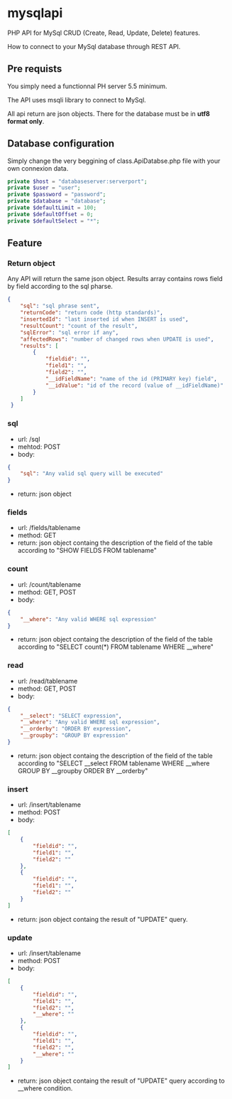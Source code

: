 # mysqlapi
PHP API for MySql CRUD (Create, Read, Update, Delete) features.

How to connect to your MySql database through REST API.

## Pre requists ##

You simply need a functionnal PH server 5.5 minimum.

The API uses msqli library to connect to MySql.

All api return are json objects. There for the database must be in **utf8 format only**.

## Database configuration

Simply change the very beggining of class.ApiDatabse.php file with your own connexion data.

```php
private $host = "databaseserver:serverport";
private $user = "user";
private $password = "password";
private $database = "database";
private $defaultLimit = 100;
private $defaultOffset = 0;
private $defaultSelect = "*";
```
## Feature

### Return object

Any API will return the same json object. Results array contains rows field by field according to the sql pharse.
```json
{
    "sql": "sql phrase sent",
    "returnCode": "return code (http standards)",
    "insertedId": "last inserted id when INSERT is used",
    "resultCount": "count of the result",
    "sqlError": "sql error if any",
    "affectedRows": "number of changed rows when UPDATE is used",
    "results": [
        {
            "fieldid": "",
            "field1": "",
            "field2": "",
            "__idFieldName": "name of the id (PRIMARY key) field",
            "__idValue": "id of the record (value of __idFieldName)"
        }
    ]
 }
 ```

### sql

- url: /sql
- mehtod: POST
- body:
```json
{
    "sql": "Any valid sql query will be executed"
}
```
- return: json object

### fields

- url: /fields/tablename
- method: GET
- return: json object containg the description of the field of the table according to "SHOW FIELDS FROM tablename"

### count

- url: /count/tablename
- method: GET, POST
- body:
```json
{
    "__where": "Any valid WHERE sql expression"
}
```
- return: json object containg the description of the field of the table according to "SELECT count(\*) FROM tablename WHERE \_\_where"

### read

- url: /read/tablename
- method: GET, POST
- body:
```json
{
    "__select": "SELECT expression",
    "__where": "Any valid WHERE sql expression",
    "__orderby": "ORDER BY expression",
    "__groupby": "GROUP BY expression"
}
```
- return: json object containg the description of the field of the table according to "SELECT \_\_select FROM tablename WHERE \_\_where GROUP BY \_\_groupby ORDER BY \_\_orderby"

### insert

- url: /insert/tablename
- method: POST
- body:
```json
[
    {
        "fieldid": "",
        "field1": "",
        "field2": ""
    },
    {
        "fieldid": "",
        "field1": "",
        "field2": ""
    }
]
```
- return: json object containg the result of "UPDATE" query.

### update

- url: /insert/tablename
- method: POST
- body:
```json
[
    {
        "fieldid": "",
        "field1": "",
        "field2": "",
        "__where": ""
    },
    {
        "fieldid": "",
        "field1": "",
        "field2": "",
        "__where": ""
    }
]
```
- return: json object containg the result of "UPDATE" query according to \_\_where condition.

